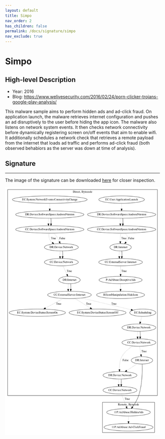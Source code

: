 ```yaml
---
layout: default
title: Simpo
nav_order: 2
has_children: false
permalink: /docs/signature/simpo
nav_exclude: true
---
```


# Simpo

## High-level Description

* Year: 2016
* Blog: https://www.welivesecurity.com/2016/02/24/porn-clicker-trojans-google-play-analysis/

This malware sample aims to perform hidden ads and ad-click fraud. On application launch, the malware retrieves internet configuration and pushes an ad disruptively to the user before hiding the app icon. The malware also listens on network system events. It then checks network connectivity before dynamically registering screen on/off events that aim to enable wifi. It additionally schedules a network check that retrieves a remote payload from the internet that loads ad traffic and performs ad-click fraud (both observed behabiors as the server was down at time of analysis).

## Signature
---

The image of the signature can be downloaded [here](../../img/signatures/Simpo.png) for closer inspection.

![](../../img/signatures/Simpo.png)
